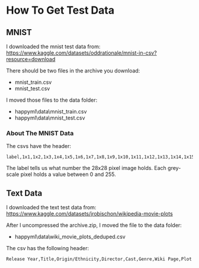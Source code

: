 # How To Get Test Data

## MNIST
I downloaded the mnist test data from:
https://www.kaggle.com/datasets/oddrationale/mnist-in-csv?resource=download

There should be two files in the archive you download:

* mnist_train.csv
* mnist_test.csv

I moved those files to the data folder:

* happyml\data\mnist_train.csv
* happyml\data\mnist_test.csv


### About The MNIST Data

The csvs have the header:

```
label,1x1,1x2,1x3,1x4,1x5,1x6,1x7,1x8,1x9,1x10,1x11,1x12,1x13,1x14,1x15,1x16,1x17,1x18,1x19,1x20,1x21,1x22,1x23,1x24,1x25,1x26,1x27,1x28,2x1,2x2,2x3,2x4,2x5,2x6,2x7,2x8,2x9,2x10,2x11,2x12,2x13,2x14,2x15,2x16,2x17,2x18,2x19,2x20,2x21,2x22,2x23,2x24,2x25,2x26,2x27,2x28,3x1,3x2,3x3,3x4,3x5,3x6,3x7,3x8,3x9,3x10,3x11,3x12,3x13,3x14,3x15,3x16,3x17,3x18,3x19,3x20,3x21,3x22,3x23,3x24,3x25,3x26,3x27,3x28,4x1,4x2,4x3,4x4,4x5,4x6,4x7,4x8,4x9,4x10,4x11,4x12,4x13,4x14,4x15,4x16,4x17,4x18,4x19,4x20,4x21,4x22,4x23,4x24,4x25,4x26,4x27,4x28,5x1,5x2,5x3,5x4,5x5,5x6,5x7,5x8,5x9,5x10,5x11,5x12,5x13,5x14,5x15,5x16,5x17,5x18,5x19,5x20,5x21,5x22,5x23,5x24,5x25,5x26,5x27,5x28,6x1,6x2,6x3,6x4,6x5,6x6,6x7,6x8,6x9,6x10,6x11,6x12,6x13,6x14,6x15,6x16,6x17,6x18,6x19,6x20,6x21,6x22,6x23,6x24,6x25,6x26,6x27,6x28,7x1,7x2,7x3,7x4,7x5,7x6,7x7,7x8,7x9,7x10,7x11,7x12,7x13,7x14,7x15,7x16,7x17,7x18,7x19,7x20,7x21,7x22,7x23,7x24,7x25,7x26,7x27,7x28,8x1,8x2,8x3,8x4,8x5,8x6,8x7,8x8,8x9,8x10,8x11,8x12,8x13,8x14,8x15,8x16,8x17,8x18,8x19,8x20,8x21,8x22,8x23,8x24,8x25,8x26,8x27,8x28,9x1,9x2,9x3,9x4,9x5,9x6,9x7,9x8,9x9,9x10,9x11,9x12,9x13,9x14,9x15,9x16,9x17,9x18,9x19,9x20,9x21,9x22,9x23,9x24,9x25,9x26,9x27,9x28,10x1,10x2,10x3,10x4,10x5,10x6,10x7,10x8,10x9,10x10,10x11,10x12,10x13,10x14,10x15,10x16,10x17,10x18,10x19,10x20,10x21,10x22,10x23,10x24,10x25,10x26,10x27,10x28,11x1,11x2,11x3,11x4,11x5,11x6,11x7,11x8,11x9,11x10,11x11,11x12,11x13,11x14,11x15,11x16,11x17,11x18,11x19,11x20,11x21,11x22,11x23,11x24,11x25,11x26,11x27,11x28,12x1,12x2,12x3,12x4,12x5,12x6,12x7,12x8,12x9,12x10,12x11,12x12,12x13,12x14,12x15,12x16,12x17,12x18,12x19,12x20,12x21,12x22,12x23,12x24,12x25,12x26,12x27,12x28,13x1,13x2,13x3,13x4,13x5,13x6,13x7,13x8,13x9,13x10,13x11,13x12,13x13,13x14,13x15,13x16,13x17,13x18,13x19,13x20,13x21,13x22,13x23,13x24,13x25,13x26,13x27,13x28,14x1,14x2,14x3,14x4,14x5,14x6,14x7,14x8,14x9,14x10,14x11,14x12,14x13,14x14,14x15,14x16,14x17,14x18,14x19,14x20,14x21,14x22,14x23,14x24,14x25,14x26,14x27,14x28,15x1,15x2,15x3,15x4,15x5,15x6,15x7,15x8,15x9,15x10,15x11,15x12,15x13,15x14,15x15,15x16,15x17,15x18,15x19,15x20,15x21,15x22,15x23,15x24,15x25,15x26,15x27,15x28,16x1,16x2,16x3,16x4,16x5,16x6,16x7,16x8,16x9,16x10,16x11,16x12,16x13,16x14,16x15,16x16,16x17,16x18,16x19,16x20,16x21,16x22,16x23,16x24,16x25,16x26,16x27,16x28,17x1,17x2,17x3,17x4,17x5,17x6,17x7,17x8,17x9,17x10,17x11,17x12,17x13,17x14,17x15,17x16,17x17,17x18,17x19,17x20,17x21,17x22,17x23,17x24,17x25,17x26,17x27,17x28,18x1,18x2,18x3,18x4,18x5,18x6,18x7,18x8,18x9,18x10,18x11,18x12,18x13,18x14,18x15,18x16,18x17,18x18,18x19,18x20,18x21,18x22,18x23,18x24,18x25,18x26,18x27,18x28,19x1,19x2,19x3,19x4,19x5,19x6,19x7,19x8,19x9,19x10,19x11,19x12,19x13,19x14,19x15,19x16,19x17,19x18,19x19,19x20,19x21,19x22,19x23,19x24,19x25,19x26,19x27,19x28,20x1,20x2,20x3,20x4,20x5,20x6,20x7,20x8,20x9,20x10,20x11,20x12,20x13,20x14,20x15,20x16,20x17,20x18,20x19,20x20,20x21,20x22,20x23,20x24,20x25,20x26,20x27,20x28,21x1,21x2,21x3,21x4,21x5,21x6,21x7,21x8,21x9,21x10,21x11,21x12,21x13,21x14,21x15,21x16,21x17,21x18,21x19,21x20,21x21,21x22,21x23,21x24,21x25,21x26,21x27,21x28,22x1,22x2,22x3,22x4,22x5,22x6,22x7,22x8,22x9,22x10,22x11,22x12,22x13,22x14,22x15,22x16,22x17,22x18,22x19,22x20,22x21,22x22,22x23,22x24,22x25,22x26,22x27,22x28,23x1,23x2,23x3,23x4,23x5,23x6,23x7,23x8,23x9,23x10,23x11,23x12,23x13,23x14,23x15,23x16,23x17,23x18,23x19,23x20,23x21,23x22,23x23,23x24,23x25,23x26,23x27,23x28,24x1,24x2,24x3,24x4,24x5,24x6,24x7,24x8,24x9,24x10,24x11,24x12,24x13,24x14,24x15,24x16,24x17,24x18,24x19,24x20,24x21,24x22,24x23,24x24,24x25,24x26,24x27,24x28,25x1,25x2,25x3,25x4,25x5,25x6,25x7,25x8,25x9,25x10,25x11,25x12,25x13,25x14,25x15,25x16,25x17,25x18,25x19,25x20,25x21,25x22,25x23,25x24,25x25,25x26,25x27,25x28,26x1,26x2,26x3,26x4,26x5,26x6,26x7,26x8,26x9,26x10,26x11,26x12,26x13,26x14,26x15,26x16,26x17,26x18,26x19,26x20,26x21,26x22,26x23,26x24,26x25,26x26,26x27,26x28,27x1,27x2,27x3,27x4,27x5,27x6,27x7,27x8,27x9,27x10,27x11,27x12,27x13,27x14,27x15,27x16,27x17,27x18,27x19,27x20,27x21,27x22,27x23,27x24,27x25,27x26,27x27,27x28,28x1,28x2,28x3,28x4,28x5,28x6,28x7,28x8,28x9,28x10,28x11,28x12,28x13,28x14,28x15,28x16,28x17,28x18,28x19,28x20,28x21,28x22,28x23,28x24,28x25,28x26,28x27,28x28
```

The label tells us what number the 28x28 pixel image holds.
Each grey-scale pixel holds a value between 0 and 255.

## Text Data
I downloaded the text test data from:
https://www.kaggle.com/datasets/jrobischon/wikipedia-movie-plots

After I uncompressed the archive.zip, I moved the file to the data folder:

* happyml\data\wiki_movie_plots_deduped.csv

The csv has the following header:
```
Release Year,Title,Origin/Ethnicity,Director,Cast,Genre,Wiki Page,Plot
```
